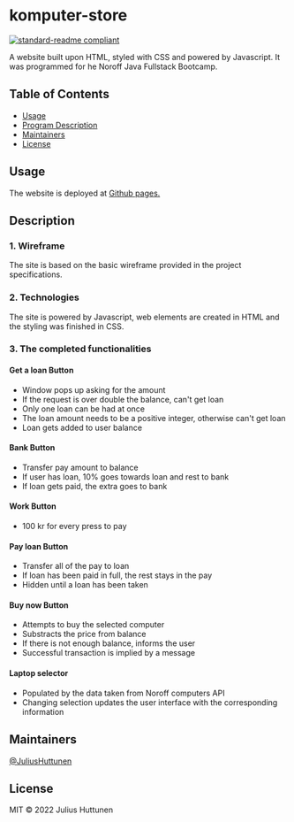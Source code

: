 # komputer-store

[![standard-readme compliant](https://img.shields.io/badge/standard--readme-OK-green.svg?style=flat-square)](https://github.com/RichardLitt/standard-readme)

A website built upon HTML, styled with CSS and powered by Javascript. It was programmed for he Noroff Java Fullstack Bootcamp.

## Table of Contents

- [Usage](#usage)
- [Program Description](#description)
- [Maintainers](#maintainers)
- [License](#license)

## Usage

The website is deployed at [Github pages.](https://juliushuttunen.github.io/)

## Description

### 1. Wireframe

The site is based on the basic wireframe provided in the project specifications.

### 2. Technologies

The site is powered by Javascript, web elements are created in HTML and the styling was finished in CSS.

### 3. The completed functionalities

#### Get a loan Button

- Window pops up asking for the amount
- If the request is over double the balance, can't get loan
- Only one loan can be had at once
- The loan amount needs to be a positive integer, otherwise can't get loan
- Loan gets added to user balance

#### Bank Button

- Transfer pay amount to balance
- If user has loan, 10% goes towards loan and rest to bank
- If loan gets paid, the extra goes to bank

#### Work Button

- 100 kr for every press to pay

#### Pay loan Button

- Transfer all of the pay to loan
- If loan has been paid in full, the rest stays in the pay
- Hidden until a loan has been taken

#### Buy now Button

- Attempts to buy the selected computer
- Substracts the price from balance
- If there is not enough balance, informs the user
- Successful transaction is implied by a message

#### Laptop selector

- Populated by the data taken from Noroff computers API
- Changing selection updates the user interface with the corresponding information

## Maintainers

[@JuliusHuttunen](https://github.com/JuliusHuttunen)

## License

MIT © 2022 Julius Huttunen

